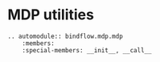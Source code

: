 # MDP utilities

```{eval-rst}
.. automodule:: bindflow.mdp.mdp
    :members:
    :special-members: __init__, __call__
```
